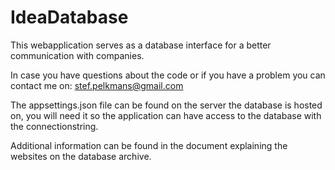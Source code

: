 # IdeaDatabase
This webapplication serves as a database interface for a better communication with companies.

In case you have questions about the code or if you have a problem you can contact me on: stef.pelkmans@gmail.com

The appsettings.json file can be found on the server the database is hosted on, you will need it so the application can have access to the database with the connectionstring.

Additional information can be found in the document explaining the websites on the database archive.
